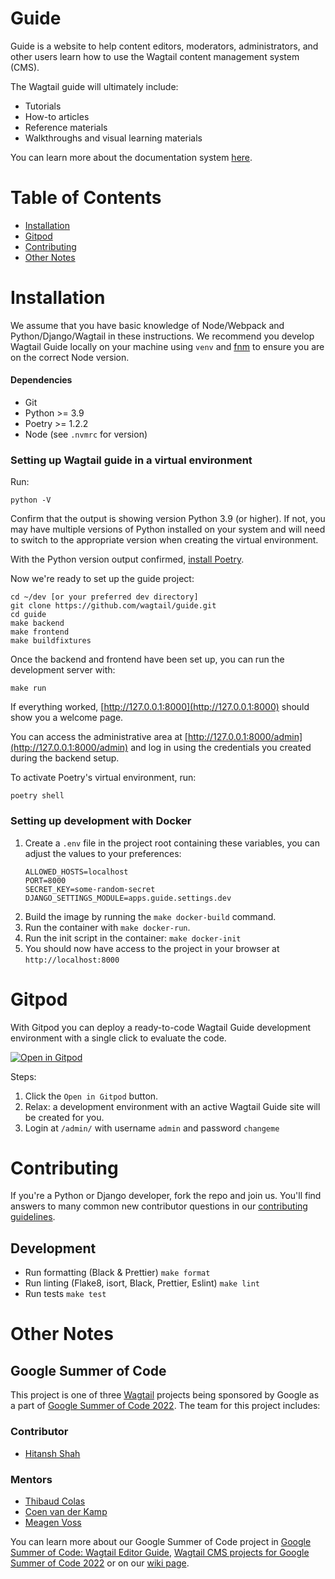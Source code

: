 # Guide

Guide is a website to help content editors, moderators, administrators, and other users learn how to use the Wagtail content management system (CMS).

The Wagtail guide will ultimately include:

-   Tutorials
-   How-to articles
-   Reference materials
-   Walkthroughs and visual learning materials

You can learn more about the documentation system [here](https://documentation.divio.com/).

# Table of Contents

-   [Installation](#installation)
-   [Gitpod](#gitpod)
-   [Contributing](#contributing)
-   [Other Notes](#other-notes)

# Installation

We assume that you have basic knowledge of Node/Webpack and Python/Django/Wagtail in these instructions. We recommend you develop Wagtail Guide locally on your machine using `venv` and [fnm](https://github.com/Schniz/fnm) to ensure you are on the correct Node version.

#### Dependencies

-   Git
-   Python >= 3.9
-   Poetry >= 1.2.2
-   Node (see `.nvmrc` for version)

### Setting up Wagtail guide in a virtual environment

Run:

    python -V

Confirm that the output is showing version Python 3.9 (or higher). If not, you may have multiple versions of Python installed on your system and will need to switch to the appropriate version when creating the virtual environment.

With the Python version output confirmed, [install Poetry](https://python-poetry.org/docs).

Now we're ready to set up the guide project:

    cd ~/dev [or your preferred dev directory]
    git clone https://github.com/wagtail/guide.git
    cd guide
    make backend
    make frontend
    make buildfixtures

Once the backend and frontend have been set up, you can run the development server with:

    make run

If everything worked, [http://127.0.0.1:8000](http://127.0.0.1:8000) should show you a welcome page.

You can access the administrative area at [http://127.0.0.1:8000/admin](http://127.0.0.1:8000/admin) and log in using the credentials you created during the backend setup.

To activate Poetry's virtual environment, run:

    poetry shell

### Setting up development with Docker

1. Create a `.env` file in the project root containing these variables, you can adjust the values to your preferences:
    ```
    ALLOWED_HOSTS=localhost
    PORT=8000
    SECRET_KEY=some-random-secret
    DJANGO_SETTINGS_MODULE=apps.guide.settings.dev
    ```
2. Build the image by running the `make docker-build` command.
3. Run the container with `make docker-run`.
4. Run the init script in the container: `make docker-init`
5. You should now have access to the project in your browser at `http://localhost:8000`

# Gitpod

With Gitpod you can deploy a ready-to-code Wagtail Guide development environment with a single click to evaluate the code.

[![Open in Gitpod](https://gitpod.io/button/open-in-gitpod.svg)](https://gitpod.io/#https://github.com/wagtail/guide)

Steps:

1. Click the `Open in Gitpod` button.
2. Relax: a development environment with an active Wagtail Guide site will be created for you.
3. Login at `/admin/` with username `admin` and password `changeme`

# Contributing

If you're a Python or Django developer, fork the repo and join us. You'll find answers to many common new contributor questions in our [contributing guidelines](https://docs.wagtail.org/en/stable/contributing/index.html).

## Development

-   Run formatting (Black & Prettier) `make format`
-   Run linting (Flake8, isort, Black, Prettier, Eslint) `make lint`
-   Run tests `make test`

# Other Notes

## Google Summer of Code

This project is one of three [Wagtail](https://wagtail.org/) projects being sponsored by Google as a part of [Google Summer of Code 2022](https://summerofcode.withgoogle.com/). The team for this project includes:

### Contributor

-   [Hitansh Shah](https://github.com/Hitansh-Shah)

### Mentors

-   [Thibaud Colas](https://github.com/thibaudcolas)
-   [Coen van der Kamp](https://github.com/allcaps)
-   [Meagen Voss](https://github.com/vossisboss)

You can learn more about our Google Summer of Code project in [Google Summer of Code: Wagtail Editor Guide](https://wagtail.org/blog/google-summer-of-code-wagtail-editor-guide/), [Wagtail CMS projects for Google Summer of Code 2022](https://wagtail.org/blog/wagtail-cms-projects-for-google-summer-of-code-2022/) or on our [wiki page](https://github.com/wagtail/wagtail/wiki/Google-Summer-of-Code-2022).
